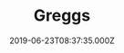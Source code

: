 ---
date: 2019-06-23T08:37:35.000Z
title: Greggs
latitude: 52.03845871640978
longitude: 0.7297656444440646
category: checkin
---